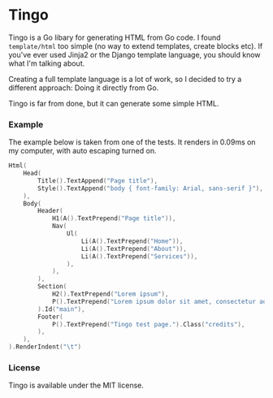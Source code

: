 # Tingo
Tingo is a Go libary for generating HTML from Go code. I found `template/html` too simple (no way to extend templates, create blocks etc). If you've ever used Jinja2 or the Django template language, you should know what I'm talking about.

Creating a full template language is a lot of work, so I decided to try a different approach: Doing it directly from Go.

Tingo is far from done, but it can generate some simple HTML.

### Example
The example below is taken from one of the tests. It renders in 0.09ms on my computer, with auto escaping turned on.
```go
Html(
    Head(
        Title().TextAppend("Page title"),
        Style().TextAppend("body { font-family: Arial, sans-serif }"),
    ),
    Body(
        Header(
            H1(A().TextPrepend("Page title")),
            Nav(
                Ul(
                    Li(A().TextPrepend("Home")),
                    Li(A().TextPrepend("About")),
                    Li(A().TextPrepend("Services")),
                ),
            ),
        ),
        Section(
            H2().TextPrepend("Lorem ipsum"),
            P().TextPrepend("Lorem ipsum dolor sit amet, consectetur adipiscing elit. Praesent cursus odio sit amet metus blandit porttitor. Etiam convallis nibh eget erat cursus molestie auctor purus semper. Ut at suscipit mauris. Duis interdum nunc sodales neque consectetur fringilla. In hac habitasse platea dictumst. Integer nec ante purus. Morbi eu arcu sit amet felis fermentum adipiscing. Proin imperdiet lorem sed diam viverra at vestibulum libero imperdiet. Duis tortor orci, interdum eu eleifend blandit, dapibus non risus. Phasellus aliquam risus quis orci porta eleifend blandit diam mollis. Vivamus eu dolor mi, nec consequat diam. Pellentesque vel neque metus. Phasellus ac nisi orci, dapibus posuere diam. Nulla adipiscing, arcu in tempus facilisis, purus tellus bibendum massa, at consectetur odio lectus a lacus."),
        ).Id("main"),
        Footer(
            P().TextPrepend("Tingo test page.").Class("credits"),
        ),
    ),
).RenderIndent("\t")
```

### License
Tingo is available under the MIT license.
